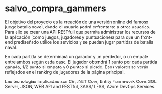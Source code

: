 # salvo_compra_gammers

El objetivo del proyecto es la creación de una versión online del famoso juego batalla naval, donde el usuario podrá enfrentarse a otros usuarios. 
Para ello se crear una API RESTfull que permita administrar los recursos de la aplicación (como juegos, jugadores y puntuaciones) para que un front-end 
prediseñado utilice los servicios y se puedan jugar partidas de batalla naval.

En cada partida se determinará un ganador y un perdedor, o un empate entre ambos según cada caso. 
El jugador obtendrá 1 punto por cada partida ganada, 1/2 punto si empata y 0 puntos si pierde. 
Esos valores se verán reflejados en el ranking de jugadores de la página principal.

Las tecnologías implicadas son C#, .NET Core, Entity Framework Core, SQL Server, JSON, WEB API and RESTful, SASS/ LESS, Azure DevOps Services.
